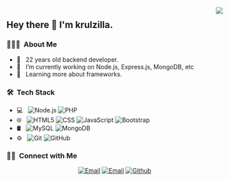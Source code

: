 <img align="right" src="https://i.gifer.com/J3Tm.gif"/>
<h2> Hey there 👋 I'm krulzilla.</h2>

<h3> 👨🏻‍💻 &nbsp;About Me </h3>

- 🤔 &nbsp; 22 years old backend developer.
- 💼 &nbsp; I’m currently working on Node.js, Express.js, MongoDB, etc
- 🌱 &nbsp; Learning more about frameworks.


<h3> 🛠 &nbsp;Tech Stack</h3>

- 💻 &nbsp;
  ![Node.js](https://img.shields.io/badge/-Node.js-333333?style=flat&logo=node.js)
  ![PHP](https://img.shields.io/badge/-PHP-333333?style=flat&logo=PHP)
- 🌐 &nbsp;
  ![HTML5](https://img.shields.io/badge/-HTML5-333333?style=flat&logo=HTML5)
  ![CSS](https://img.shields.io/badge/-CSS-333333?style=flat&logo=CSS3&logoColor=1572B6)
  ![JavaScript](https://img.shields.io/badge/-JavaScript-333333?style=flat&logo=javascript)
  ![Bootstrap](https://img.shields.io/badge/-Bootstrap-333333?style=flat&logo=bootstrap&logoColor=563D7C)
- 🛢 &nbsp;
  ![MySQL](https://img.shields.io/badge/-MySQL-333333?style=flat&logo=mysql)
  ![MongoDB](https://img.shields.io/badge/-MongoDB-333333?style=flat&logo=mongodb)
- ⚙️ &nbsp;
  ![Git](https://img.shields.io/badge/-Git-333333?style=flat&logo=git)
  ![GitHub](https://img.shields.io/badge/-GitHub-333333?style=flat&logo=github)

<h3> 🤝🏻 &nbsp;Connect with Me </h3>

<p align="center">
<a href="mailto:thanhhoa6621@gmail.com"><img alt="Email" src="https://img.shields.io/badge/Email main-thanhhoa6621@gmail.com-blue?style=flat-square&logo=gmail"></a>
<a href="mailto:thanhhoalearn@gmail.com"><img alt="Email" src="https://img.shields.io/badge/Email-thanhhoalearn@gmail.com-blue?style=flat-square&logo=gmail"></a>
<a href="https://github.com/KruLb01"><img alt="Github" src="https://img.shields.io/badge/Alt Github-KruLb01-yellow?style=flat-square&logo=github"></a>
</p>

